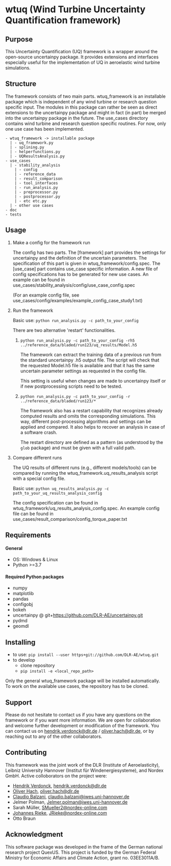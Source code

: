 # wtuq (Wind Turbine Uncertainty Quantification framework)

## Purpose
This Uncertainty Quantification (UQ) framework is a wrapper around the open-source uncertainpy package.
It provides extensions and interfaces especially useful for the implementation of UQ in aeroelastic
wind turbine simulations.

## Structure
The framework consists of two main parts. wtuq_framework is an installable package which is independent of any wind
turbine or research question specific input. The modules in this package can rather be seen as direct extensions
to the uncertainpy package and might in fact (in part) be merged into the uncertainpy package in the future.
The use_cases directory contains wind turbine and research question specific routines. For now, only one use case has
been implemented.

    - wtuq_framework -> installable package
      | - uq_framework.py
      | - splining.py
      | - helperfunctions.py
      | - UQResultsAnalysis.py
    - use_cases
      | - stability_analysis
        | - config
        | - reference_data
        | - result_comparison
        | - tool_interfaces
        | - run_analysis.py
        | - preprocessor.py
        | - postprocessor.py
        | - etc etc.py
      | - other use cases
    - doc
    - tests

## Usage

1. Make a config for the framework run

    The config has two parts. The [framework] part provides the settings for uncertainpy and the definition of the
    uncertain parameters. The specification of this part is given in wtuq_framework/config.spec.
    The [use_case] part contains use_case specific information. A new file of config specifications has to be generated
    for new use cases. An example can be found in use_cases/stability_analysis/config/use_case_config.spec

    (For an example config file, see use_cases/config/examples/example_config_case_study1.txt)

2. Run the framework

    Basic use: `python run_analysis.py -c path_to_your_config`

    There are two alternative 'restart' functionalities.

    1. `python run_analysis.py -c path_to_your_config -rh5 ../reference_data/bladed/run123/uq_results/Model.h5`

        The framework can extract the training data of a previous run from the standard uncertainpy .h5 output file.
        The script will check that the requested Model.h5 file is available and that it has the same uncertain
        parameter settings as requested in the config file.
    
        This setting is useful when changes are made to uncertainpy itself or if new postprocessing scripts need to be
        tested.

    2. `python run_analysis.py -c path_to_your_config -r ../reference_data/bladed/run123/*`

        The framework also has a restart capability that recognizes already computed results and omits the corresponding
        simulations. This way, different post-processing algorithms and settings can be applied and compared.
        It also helps to recover an analysis in case of a software crash.
    
        The restart directory are defined as a pattern (as understood by the `glob` package) and must be given with a
        full valid path.

3. Compare different runs

    The UQ results of different runs (e.g., different models/tools) can be compared by running the
    wtuq_framework.uq_results_analysis script with a special config file.

    Basic use: `python uq_results_analysis.py -c path_to_your_uq_results_analysis_config`

    The config specification can be found in wtuq_framework/uq_results_analysis_config.spec. An example config file
    can be found in use_cases/result_comparison/config_torque_paper.txt

## Requirements

#### General

* OS: Windows & Linux
* Python >=3.7

#### Required Python packages

* numpy
* matplotlib
* pandas
* configobj
* bokeh
* uncertainpy @ git+https://github.com/DLR-AE/uncertainpy.git
* pydmd
* geomdl

## Installing
* to use: `pip install --user https+git://github.com/DLR-AE/wtuq.git`
* to develop
  * clone repository
  * `pip install -e <local_repo_path>`
  
Only the general wtuq_framework package will be installed automatically. To work on the available use cases, the 
repository has to be cloned. 

## Support
Please do not hesitate to contact us if you have any questions on the framework or if you want more information. 
We are open for collaboration and welcome further development or modification of the framework.
You can contact us on hendrik.verdonck@dlr.de / oliver.hach@dlr.de, or by reaching out to any of the other collaborators.

## Contributing
This framework was the joint work of the DLR (Institute of Aeroelasticity), Leibniz University Hannover (Institut für
Windenergiesysteme), and Nordex GmbH. 
Active colloborators on the project were: 
* [Hendrik Verdonck](https://github.com/hendrikverdonck), hendrik.verdonck@dlr.de
* [Oliver Hach](https://github.com/hach-ol-dlr), oliver.hach@dlr.de
* [Claudio Balzani](https://github.com/claudiobalzani), claudio.balzani@iwes.uni-hannover.de
* Jelmer Polman, Jelmer.polman@iwes.uni-hannover.de
* Sarah Müller, SMueller2@nordex-online.com
* [Johannes Rieke](https://github.com/RiekeJ), JRieke@nordex-online.com
* Otto Braun

## Acknowledgment
This software package was developed in the frame of the German national research project QuexUS.
This project is funded by the German Federal Ministry for Economic Affairs and Climate Action, grant no. 03EE3011A/B.
